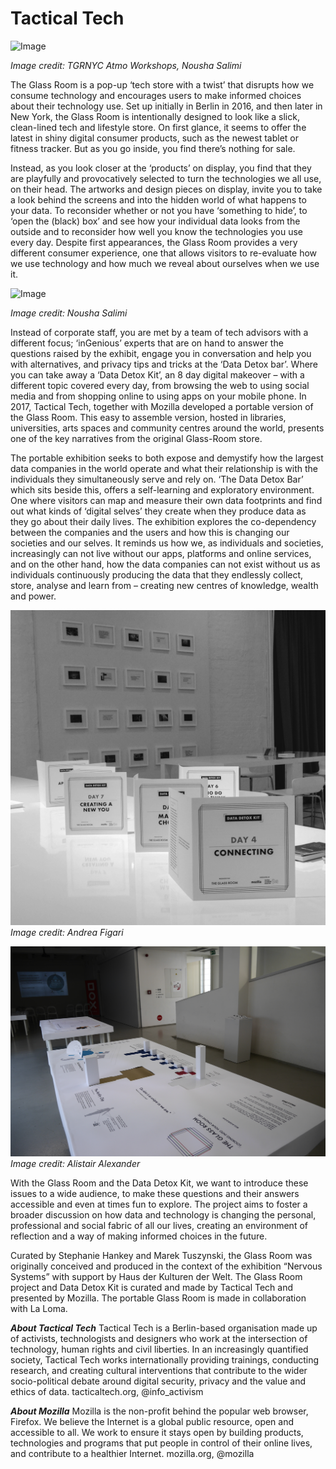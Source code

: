 # Tactical Tech

![Image](Images/04_TacticalTech_Image2.jpg)

_Image credit: TGRNYC Atmo Workshops, Nousha Salimi_

The Glass Room is a pop-up ‘tech store with a twist’ that disrupts how we consume technology and encourages users to make informed choices about their technology use. Set up initially in Berlin in 2016, and then later in New York, the Glass Room is intentionally designed to look like a slick, clean-lined tech and lifestyle store. On first glance, it seems to offer the latest in shiny digital consumer products, such as the newest tablet or fitness tracker. But as you go inside, you find there’s nothing for sale.  

Instead, as you look closer at the ‘products’ on display, you find that they are playfully and provocatively selected to turn the technologies we all use, on their head. The artworks and design pieces on display, invite you to take a look behind the screens and into the hidden world of what happens to your data. To reconsider whether or not you have ‘something to hide’, to ‘open the (black) box’ and see how your individual data looks from the outside and to reconsider how well you know the technologies you use every day. Despite first appearances, the Glass Room provides a very different consumer experience, one that allows visitors to re-evaluate how we use technology and how much we reveal about ourselves when we use it. 


![Image](Images/04_TacticalTech_Image1.jpg)

_Image credit: Nousha Salimi_

Instead of corporate staff, you are met by a team of tech advisors with a different focus; ‘inGenious’ experts that are on hand to answer the questions raised by the exhibit, engage you in conversation and help you with alternatives, and privacy tips and tricks at the ‘Data Detox bar’.  Where you can take away a ‘Data Detox Kit’, an 8 day digital makeover – with a different topic covered every day, from browsing the web to using social media and from shopping online to using apps on your mobile phone.
In 2017, Tactical Tech, together with Mozilla developed a portable version of the Glass Room. This easy to assemble version, hosted in libraries, universities, arts spaces and community centres around the world, presents one of the key narratives from the original Glass-Room store. 

The portable exhibition seeks to both expose and demystify how the largest data companies in the world operate and what their relationship is with the individuals they simultaneously serve and rely on. ‘The Data Detox Bar’ which sits beside this, offers a self-learning and exploratory environment. One where visitors can map and measure their own data footprints and find out what kinds of ‘digital selves’ they create when they produce data as they go about their daily lives. The exhibition explores the co-dependency between the companies and the users and how this is changing our societies and our selves. It reminds us how we, as individuals and societies, increasingly can not live without our apps, platforms and online services, and on the other hand, how the data companies can not exist without us as individuals continuously producing the data that they endlessly collect, store, analyse and learn from – creating new centres of knowledge, wealth and power.  


![Image](Images/04_TacticalTech_Image3.jpg) 
_Image credit: Andrea Figari_

![Image](Images/04_TacticalTech_Image4.JPG)
_Image credit: Alistair Alexander_

With the Glass Room and the Data Detox Kit, we want to introduce these issues to a wide audience, to make these questions and their answers accessible and even at times fun to explore. The project aims to foster a broader discussion on how data and technology is changing the personal, professional and social fabric of all our lives, creating an environment of reflection and a way of making informed choices in the future.

Curated by Stephanie Hankey and Marek Tuszynski, the Glass Room was originally conceived and produced in the context of the exhibition “Nervous Systems” with support by Haus der Kulturen der Welt.  The Glass Room project and Data Detox Kit is curated and made by Tactical Tech and presented by Mozilla. The portable Glass Room is made in collaboration with La Loma.

**_About Tactical Tech_** 
Tactical Tech is a Berlin-based organisation made up of activists, technologists and  designers who work at the intersection of technology, human rights and civil liberties. In an increasingly quantified society, Tactical Tech works internationally providing trainings, conducting research, and creating cultural interventions that contribute to the wider socio-political debate around digital security, privacy and the value and ethics of data.
tacticaltech.org, @info_activism 

**_About Mozilla_** 
Mozilla is the non-profit behind the popular web browser, Firefox. We believe the Internet is a global public resource, open and accessible to all. We work to ensure it stays open by building products, technologies and programs that put people in control of their online lives, and contribute to a healthier Internet. mozilla.org, @mozilla 
